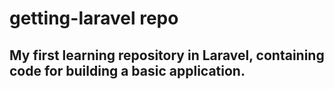 # getting-laravel repo

## My first learning repository in Laravel, containing code for building a basic application.
